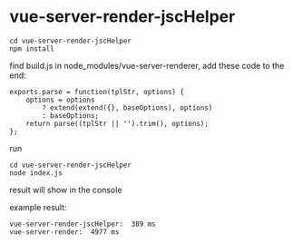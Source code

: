 # vue-server-render-jscHelper

```
cd vue-server-render-jscHelper
npm install
```

find build.js in node_modules/vue-server-renderer, add these code to the end:

```
exports.parse = function(tplStr, options) {
    options = options
        ? extend(extend({}, baseOptions), options)
        : baseOptions;
    return parse((tplStr || '').trim(), options);
};
```

run 
```
cd vue-server-render-jscHelper
node index.js
```

result will show in the console

example result:

```
vue-server-render-jscHelper:  389 ms
vue-server-render:  4977 ms
```
